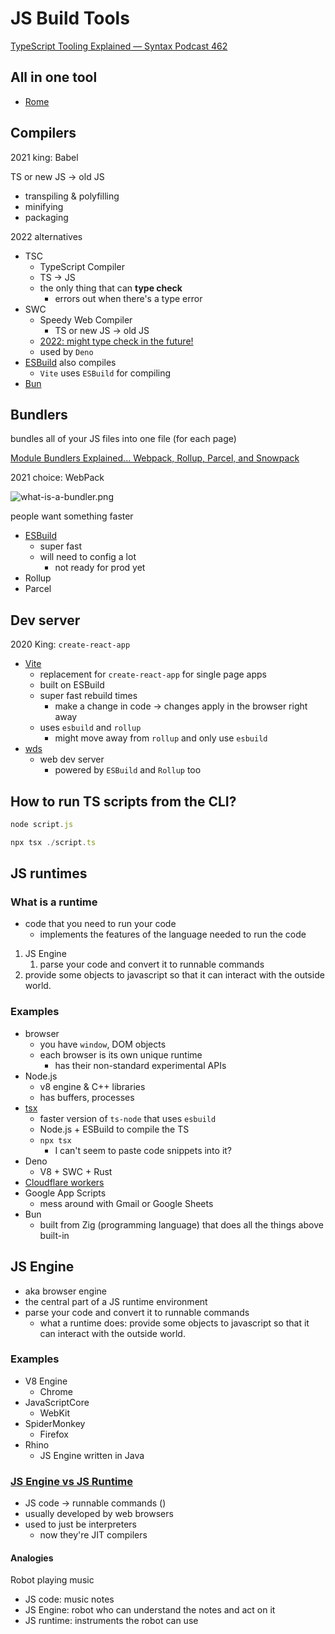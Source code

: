 # JS Build Tools

[TypeScript Tooling Explained — Syntax Podcast 462](https://syntax.fm/show/462/typescript-tooling-explained)

## All in one tool

-   [Rome](https://rome.tools/)

## Compilers

2021 king: Babel

TS or new JS -> old JS

-   transpiling & polyfilling
-   minifying
-   packaging

2022 alternatives

-   TSC
    -   TypeScript Compiler
    -   TS -> JS
    -   the only thing that can **type check**
        -   errors out when there's a type error
-   SWC
    -   Speedy Web Compiler
        -   TS or new JS -> old JS
    -   [2022: might type check in the future!](https://github.com/swc-project/swc/issues/571)
    -   used by `Deno`
-   [ESBuild](https://esbuild.github.io/) also compiles
    -   `Vite` uses `ESBuild` for compiling
-   [Bun](https://bun.sh/)

## Bundlers

bundles all of your JS files into one file (for each page)

[Module Bundlers Explained... Webpack, Rollup, Parcel, and Snowpack](https://fullchee-reminders.netlify.app/link/2077)

2021 choice: WebPack

![what-is-a-bundler.png](what-is-a-bundler.png)

people want something faster

-   [ESBuild](https://esbuild.github.io/)
    -   super fast
    -   will need to config a lot
        -   not ready for prod yet
-   Rollup
-   Parcel

## Dev server

2020 King: `create-react-app`

-   [Vite](https://vitejs.dev/guide/comparisons.html#web-dev-server)
    -   replacement for `create-react-app` for single page apps
    -   built on ESBuild
    -   super fast rebuild times
        -   make a change in code -> changes apply in the browser right away
    -   uses `esbuild` and `rollup`
        -   might move away from `rollup` and only use `esbuild`
-   [wds](https://modern-web.dev/docs/dev-server/overview/)
    -   web dev server
        -   powered by `ESBuild` and `Rollup` too

## How to run TS scripts from the CLI?

```javascript
node script.js
```

```ts
npx tsx ./script.ts
```

## JS runtimes

### What is a runtime

-   code that you need to run your code
    -   implements the features of the language needed to run the code

1. JS Engine
    1. parse your code and convert it to runnable commands
2. provide some objects to javascript so that it can interact with the outside world.

### Examples

-   browser
    -   you have `window`, DOM objects
    -   each browser is its own unique runtime
        -   has their non-standard experimental APIs
-   Node.js
    -   v8 engine & C++ libraries
    -   has buffers, processes
-   [tsx](https://github.com/esbuild-kit/tsx)
    -   faster version of `ts-node` that uses `esbuild`
    -   Node.js + ESBuild to compile the TS
    -   `npx tsx`
        -   I can't seem to paste code snippets into it?
-   Deno
    -   V8 + SWC + Rust
-   [Cloudflare workers](https://developers.cloudflare.com/workers/learning/how-workers-works/)
-   Google App Scripts
    -   mess around with Gmail or Google Sheets
-   Bun
    -   built from Zig (programming language) that does all the things above built-in

## JS Engine

-   aka browser engine
-   the central part of a JS runtime environment
-   parse your code and convert it to runnable commands
    -   what a runtime does: provide some objects to javascript so that it can interact with the outside world.

### Examples

-   V8 Engine
    -   Chrome
-   JavaScriptCore
    -   WebKit
-   SpiderMonkey
    -   Firefox
-   Rhino
    -   JS Engine written in Java

### [JS Engine vs JS Runtime](https://stackoverflow.com/questions/29027845/what-is-the-difference-between-javascript-engine-and-javascript-runtime-environm)

-   JS code -> runnable commands ()
-   usually developed by web browsers
-   used to just be interpreters
    -   now they're JIT compilers

#### Analogies

Robot playing music

-   JS code: music notes
-   JS Engine: robot who can understand the notes and act on it
-   JS runtime: instruments the robot can use
